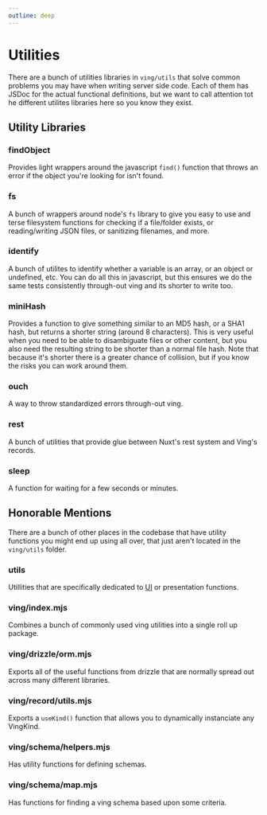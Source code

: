 ```yaml
---
outline: deep
---
```


# Utilities

There are a bunch of utilities libraries in `ving/utils` that solve common problems you may have when writing server side code. Each of them has JSDoc for the actual functional definitions, but we want to call attention tot he different utilites libraries here so you know they exist.

## Utility Libraries

### findObject

Provides light wrappers around the javascript `find()` function that throws an error if the object you're looking for isn't found.

### fs

A bunch of wrappers around node's `fs` library to give you easy to use and terse filesystem functions for checking if a file/folder exists, or reading/writing JSON files, or sanitizing filenames, and more.

### identify

A bunch of utilites to identify whether a variable is an array, or an object or undefined, etc. You can do all this in javascript, but this ensures we do the same tests consistently through-out ving and its shorter to write too.

### miniHash

Provides a function to give something similar to an MD5 hash, or a SHA1 hash, but returns a shorter string (around 8 characters). This is very useful when you need to be able to disambiguate files or other content, but you also need the resulting string to be shorter than a normal file hash. Note that because it's shorter there is a greater chance of collision, but if you know the risks you can work around them.

### ouch

A way to throw standardized errors through-out ving. 

### rest

A bunch of utilities that provide glue between Nuxt's rest system and Ving's records. 

### sleep

A function for waiting for a few seconds or minutes.

## Honorable Mentions

There are a bunch of other places in the codebase that have utility functions you might end up using all over, that just aren't located in the `ving/utils` folder.

### utils

Utillities that are specifically dedicated to [UI](ui#utilities) or presentation functions.

### ving/index.mjs

Combines a bunch of commonly used ving utilities into a single roll up package.

### ving/drizzle/orm.mjs

Exports all of the useful functions from drizzle that are normally spread out across many different libraries. 

### ving/record/utils.mjs

Exports a `useKind()` function that allows you to dynamically instanciate any VingKind.

### ving/schema/helpers.mjs

Has utility functions for defining schemas.

### ving/schema/map.mjs

Has functions for finding a ving schema based upon some criteria.

